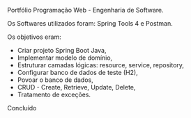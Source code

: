 Portfólio Programação Web - Engenharia de Software.

Os Softwares utilizados foram: Spring Tools 4 e Postman.

Os objetivos eram:

- Criar projeto Spring Boot Java,
- Implementar modelo de domínio,
- Estruturar camadas lógicas: resource, service, repository,
- Configurar banco de dados de teste (H2),
- Povoar o banco de dados,
- CRUD - Create, Retrieve, Update, Delete,
- Tratamento de exceções.

Concluído

